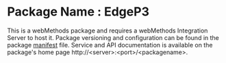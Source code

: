 # Package Name : EdgeP3
This is a webMethods package and requires a webMethods Integration Server to host it. Package versioning and configuration can be found in the package [manifest](./EdgeP3/manifest.v3) file. Service and API documentation is available on the package's home page http://&lt;server&gt;:&lt;port&gt;/&lt;packagename>.